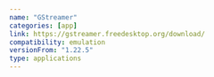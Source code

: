 ```yaml
---
name: "GStreamer"
categories: [app]
link: https://gstreamer.freedesktop.org/download/
compatibility: emulation
versionFrom: "1.22.5"
type: applications
---
```


